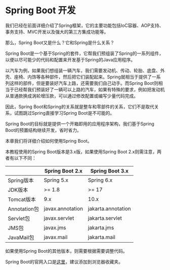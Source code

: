# Spring Boot 开发


我们已经在前面详细介绍了Spring框架，它的主要功能包括IoC容器、AOP支持、事务支持、MVC开发以及强大的第三方集成功能等。

那么，Spring Boot又是什么？它和Spring是什么关系？

Spring Boot是一个基于Spring的套件，它帮我们预组装了Spring的一系列组件，以便以尽可能少的代码和配置来开发基于Spring的Java应用程序。

以汽车为例，如果我们想组装一辆汽车，我们需要发动机、传动、轮胎、底盘、外壳、座椅、内饰等各种部件，然后把它们装配起来。Spring就相当于提供了一系列这样的部件，但是要装好汽车上路，还需要我们自己动手。而Spring Boot则相当于已经帮我们预装好了一辆可以上路的汽车，如果有特殊的要求，例如把发动机从普通款换成涡轮增压款，可以通过修改配置或编写少量代码完成。

因此，Spring Boot和Spring的关系就是整车和零部件的关系，它们不是取代关系，试图跳过Spring直接学习Spring Boot是不可能的。

Spring Boot的目标就是提供一个开箱即用的应用程序架构，我们基于Spring Boot的预置结构继续开发，省时省力。

本章我们将详细介绍如何使用Spring Boot。

本教程使用的Spring Boot版本是3.x版，如果使用Spring Boot 2.x则需注意，两者有以下不同：


|              | Spring Boot 2.x  | Spring Boot 3.x    |
| -------------- | ------------------ | -------------------- |
| Spring版本   | Spring 5.x       | Spring 6.x         |
| JDK版本      | >= 1.8           | >= 17              |
| Tomcat版本   | 9.x              | 10.x               |
| Annotation包 | javax.annotation | jakarta.annotation |
| Servlet包    | javax.servlet    | jakarta.servlet    |
| JMS包        | javax.jms        | jakarta.jms        |
| JavaMail包   | javax.mail       | jakarta.mail       |

如果使用Spring Boot的其他版本，则需要根据需要调整代码。

Spring Boot的官网入口是[这里](https://spring.io/projects/spring-boot)，建议添加到浏览器收藏夹。
